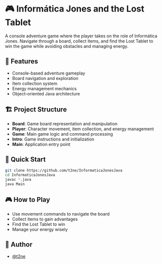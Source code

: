 # 🎮 Informática Jones and the Lost Tablet

A console adventure game where the player takes on the role of Informática Jones. Navigate through a board, collect items, and find the Lost Tablet to win the game while avoiding obstacles and managing energy.

## 🎯 Features

- Console-based adventure gameplay
- Board navigation and exploration
- Item collection system
- Energy management mechanics
- Object-oriented Java architecture

## 🏗️ Project Structure

- **Board**: Game board representation and manipulation
- **Player**: Character movement, item collection, and energy management
- **Game**: Main game logic and command processing
- **Intro**: Game instructions and initialization
- **Main**: Application entry point

## 🚀 Quick Start

```bash
git clone https://github.com/t2ne/InformaticaJonesJava
cd InformaticaJonesJava
javac *.java
java Main
```

## 🎮 How to Play

- Use movement commands to navigate the board
- Collect items to gain advantages
- Find the Lost Tablet to win
- Manage your energy wisely

## 👥 Author

- [@t2ne](https://github.com/t2ne)

